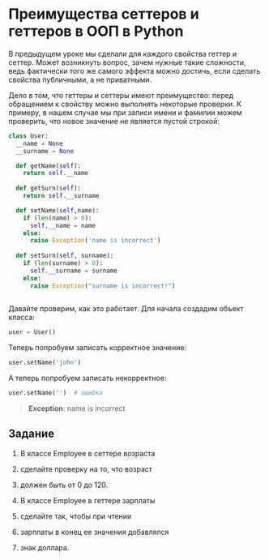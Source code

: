 # Преимущества сеттеров и геттеров в ООП в Python

В предыдущем уроке мы сделали для 
каждого свойства геттер и сеттер. 
Может возникнуть вопрос, зачем нужные 
такие сложности, ведь фактически того 
же самого эффекта можно достичь, если 
сделать свойства публичными, а не приватными.

Дело в том, что геттеры и сеттеры 
имеют преимущество: перед обращением 
к свойству можно выполнять некоторые проверки. 
К примеру, в нашем случае мы при записи имени и 
фамилии можем проверить, что новое значение не 
является пустой строкой:

```py
class User:
  __name = None
  __surname = None

  def getName(self):
    return self.__name 
	
  def getSurn(self):
    return self.__surname

  def setName(self,name):
    if (len(name) > 0):
      self.__name = name 
    else:
      raise Exception('name is incorrect') 
	
  def setSurn(self, surname):
    if (len(surname) > 0):
      self.__surname = surname 
    else:
      raise Exception("surname is incorrect!")
		
```

Давайте проверим, как это работает. 
Для начала создадим объект класса:
```py
user = User()
```

Теперь попробуем записать корректное значение:
```py
user.setName('john') 
```

А теперь попробуем записать некорректное:
```py
user.setName('')  # ошибка
```

> **Exception**: name is incorrect

## Задание

1. В классе Employee в сеттере возраста 
2. сделайте проверку на то, что возраст 
3. должен быть от 0 до 120.

2. В классе Employee в геттере зарплаты 
3. сделайте так, чтобы при чтении 
4. зарплаты в конец ее значения добавлялся 
5. знак доллара.
